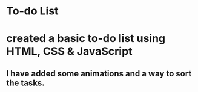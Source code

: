 # To-do List
# created a basic to-do list using HTML, CSS &amp; JavaScript
## I have added some animations and a way to sort the tasks. 
